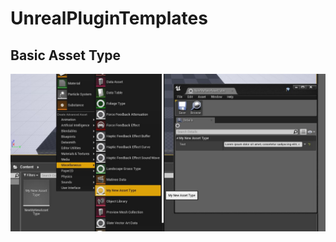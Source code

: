 # UnrealPluginTemplates
## Basic Asset Type

![overview](https://github.com/HRuivo/UnrealPluginTemplates/blob/CustomAssetType/Docs/images/asset_type_overview.JPG)
